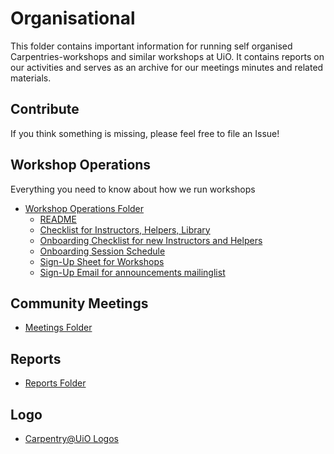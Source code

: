 # Organisational

This folder contains important information for running self organised Carpentries-workshops and similar workshops at UiO. It contains reports on our activities and serves as an archive for our meetings minutes and related materials.

## Contribute

If you think something is missing, please feel free to file an Issue!

## Workshop Operations

Everything you need to know about how we run workshops

* [Workshop Operations Folder](https://github.com/uio-carpentry/organisational/tree/master/workshop_operations)
  * [README](https://github.com/uio-carpentry/organisational/blob/master/workshop_operations/README.md)
  * [Checklist for Instructors, Helpers, Library](https://github.com/uio-carpentry/organisational/blob/master/workshop_operations/checklists.md)
  * [Onboarding Checklist for new Instructors and Helpers](https://github.com/uio-carpentry/organisational/blob/master/workshop_operations/onboarding-checklist.md)
  * [Onboarding Session Schedule](https://github.com/uio-carpentry/organisational/blob/master/workshop_operations/onboarding.md)
  * [Sign-Up Sheet for Workshops](https://github.com/uio-carpentry/organisational/blob/master/workshop_operations/Carpentry%40UiO_sign-up-sheet.pdf)
  * [Sign-Up Email for announcements mailinglist](https://github.com/uio-carpentry/organisational/blob/master/workshop_operations/post_workshop_email_template.md)

## Community Meetings

* [Meetings Folder](https://github.com/uio-carpentry/organisational/tree/master/meetings)

## Reports

* [Reports Folder](https://github.com/uio-carpentry/organisational/tree/master/reporting)

## Logo

* [Carpentry@UiO Logos](https://github.com/uio-carpentry/organisational/tree/master/uio-carpentry-logofiler)
